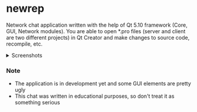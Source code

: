 # newrep

Network chat application written with the help of Qt 5.10 framework (Core, GUI, Network modules).
You are able to open \*.pro files (server and client are two different projects) in Qt Creator and make changes to source code, recompile, etc.

<details>
  <summary> Screenshots </summary>
  <img src="https://github.com/shmel3/Qt-Chat/blob/master/Img/chat.png" width="454" height="291"/>
  <img src="https://github.com/shmel3/Qt-Chat/blob/master/Img/auth.png" width="158" height="179"/>
</details>


### Note
 * The application is in development yet and some GUI elements are pretty ugly
 * This chat was written in educational purposes, so don't treat it as something serious
